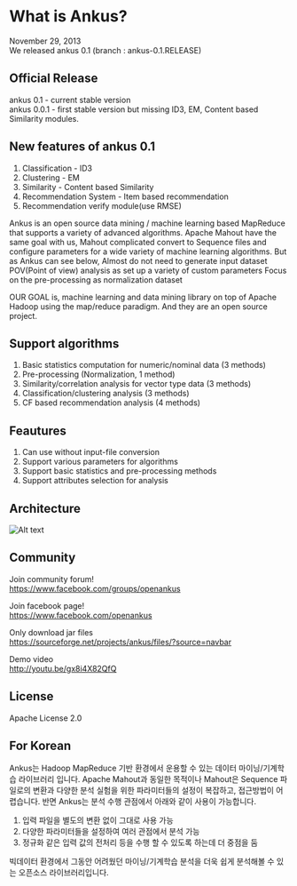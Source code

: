 # What is Ankus?  

November 29, 2013  
We released ankus 0.1 (branch : ankus-0.1.RELEASE)  


## Official Release
ankus 0.1 - current stable version  
ankus 0.0.1 - first stable version but missing ID3, EM, Content based Similarity modules.  


## New features of ankus 0.1  
1) Classification - ID3  
2) Clustering - EM  
3) Similarity - Content based Similarity  
4) Recommendation System - Item based recommendation  
5) Recommendation verify module(use RMSE)  


Ankus is an open source data mining / machine learning based MapReduce that supports a variety of advanced algorithms. Apache Mahout have the same goal with us, Mahout complicated convert to Sequence files and configure parameters for a wide variety of machine learning algorithms. But as Ankus can see below, Almost do not need to generate input dataset POV(Point of view) analysis as set up a variety of custom parameters Focus on the pre-processing as normalization dataset

OUR GOAL is, machine learning and data mining library on top of Apache Hadoop using the map/reduce paradigm. And they are an open source project.

## Support algorithms

1) Basic statistics computation for numeric/nominal data (3 methods)  
2) Pre-processing (Normalization, 1 method)  
3) Similarity/correlation analysis for vector type data (3 methods)  
4) Classification/clustering analysis (3 methods)  
5) CF based recommendation analysis (4 methods)  

## Feautures

1) Can use without input-file conversion  
2) Support various parameters for algorithms  
3) Support basic statistics and pre-processing methods  
4) Support attributes selection for analysis  

## Architecture  
![Alt text](http://openankus.org/download/attachments/1736818/ankus-arch.png?version=1&modificationDate=1401947545601&api=v2 "Ankus architecture")


## Community

Join community forum!   
https://www.facebook.com/groups/openankus

Join facebook page!  
https://www.facebook.com/openankus

Only download jar files  
https://sourceforge.net/projects/ankus/files/?source=navbar

Demo video  
http://youtu.be/gx8i4X82QfQ

## License
Apache License 2.0  


## For Korean
Ankus는 Hadoop MapReduce 기반 환경에서 운용할 수 있는 데이터 마이닝/기계학습 라이브러리 입니다. 
Apache Mahout과 동일한 목적이나 Mahout은 Sequence 파일로의 변환과 다양한 분석 실험을 위한 파라미터들의 설정이 복잡하고, 접근방법이 어렵습니다.
반면 Ankus는 분석 수행 관점에서 아래와 같이 사용이 가능합니다.  
1) 입력 파일을 별도의 변환 없이 그대로 사용 가능  
2) 다양한 파라미터들을 설정하여 여러 관점에서 분석 가능  
3) 정규화 같은 입력 값의 전처리 등을 수행 할 수 있도록 하는데 더 중점을 둠  

빅데이터 환경에서 그동안 어려웠던 마이닝/기계학습 분석을  더욱 쉽게 분석해볼 수 있는 오픈소스 라이브러리입니다.  
